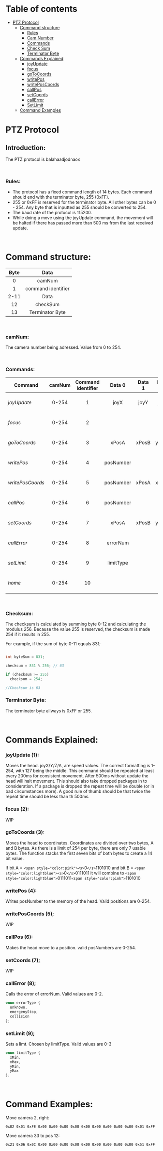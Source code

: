 Table of contents
=================

<!--ts-->

* [PTZ Protocol](#ptz-protocol)
  * [Command structure](#command-structure)
    * [Rules](#rules)
    * [Cam Number](#camnum)
    * [Commands](#commands)
    * [Check Sum](#checksum)
    * [Terminator Byte](#terminator-byte)
  * [Commands Explained](#commands-explained)
    * [joyUpdate](#joyupdate-1)
    * [focus](#focus-2)
    * [goToCoords](#gotocoords-3)
    * [writePos](#writepos-4)
    * [writePosCoords](#writeposcoords-5)
    * [callPos](#callpos-6)
    * [setCoords](#setcoords-7)
    * [callError](#callerror-8)
    * [SetLimit](#setlimit-9)
  * [Command Examples](#command-examples)

<!--te-->

**PTZ Protocol**
============

## **Introduction:**

The PTZ protocol is balahaadjodnaox

</br>

### **Rules:**

* The protocol has a fixed command length of 14 bytes. Each command should end with the terminator byte, 255 (0xFF).
* 255 or 0xFF is reserved for the terminator byte. All other bytes can be 0 - 254. Any byte that is inputted as 255 should be converted to 254.
* The baud rate of the protocol is 115200.
* While doing a move using the joyUpdate command, the movement will be halted if there has passed more than 500 ms from the last received update.

</br>

# Command structure:

| Byte |        Data        |
| :--: | :----------------: |
|  0  |       camNum       |
|  1  | command identifier |
| 2-11 |        Data        |
|  12  |      checkSum      |
|  13  |  Terminator Byte  |

</br>

### **camNum:**

The camera number being adressed. Value from 0 to 254.

</br>

### **Commands:**

| Command            | camNum | Command Identifier |  Data 0  | Data 1 | Data 2 | Data 3 | Data 4 | Data 5 | Data 6 | Data 7 | Data 8 | Data 9 | Data 10 |        checkSum        | terminatorByte | Finished |
| ------------------ | :----: | :----------------: | :-------: | :----: | :----: | :----: | :----: | :----: | :----: | :----: | :----: | :----: | :-----: | :---------------------: | :------------: | :------: |
| _joyUpdate_      | 0-254 |         1         |   joyX   |  joyY  |  joyZ  |  joyA  |       |       |       |       |       |       |         | (camNum - Data10) % 256 |   255 (0xFF)   |   ✔️   |
| _focus_          | 0-254 |         2         |           |       |       |       |       |       |       |       |       |       |         | (camNum - Data10) % 256 |   255 (0xFF)   |   ✖️   |
| _goToCoords_     | 0-254 |         3         |   xPosA   | xPosB | yPosA | yPosB | zPosA | zPosB | aPosA | aPosB |       |       |         | (camNum - Data10) % 256 |   255 (0xFF)   |   ✖️   |
| _writePos_       | 0-254 |         4         | posNumber |       |       |       |       |       |       |       |       |       |         | (camNum - Data10) % 256 |   255 (0xFF)   |   ✔️   |
| _writePosCoords_ | 0-254 |         5         | posNumber | xPosA | xPosB | yPosA | yPosB | zPosA | zPosB | aPosA | aPosB |       |         | (camNum - Data10) % 256 |   255 (0xFF)   |   ✖️   |
| _callPos_        | 0-254 |         6         | posNumber |       |       |       |       |       |       |       |       |       |         | (camNum - Data10) % 256 |   255 (0xFF)   |   ✔️   |
| _setCoords_      | 0-254 |         7         |   xPosA   | xPosB | yPosA | yPosB | zPosA | zPosB | aPosA | aPosB |       |       |         | (camNum - Data10) % 256 |   255 (0xFF)   |   ✔️   |
| _callError_      | 0-254 |         8         | errorNum |       |       |       |       |       |       |       |       |       |         | (camNum - Data10) % 256 |   255 (0xFF)   |   ✔️   |
| _setLimit_       | 0-254 |         9         | limitType |       |       |       |       |       |       |       |       |       |         | (camNum - Data10) % 256 |   255 (0xFF)   |   ✖️   |
| _home_           | 0-254 |         10         |           |       |       |       |       |       |       |       |       |       |         | (camNum - Data10) % 256 |   255 (0xFF)   |   ✖️   |

</br>

### **Checksum:**

The checksum is calculated by summing byte 0-12 and calculating the modulus 256. Because the value 255 is reserved, the checksum is made 254 if it results in 255.

For example, if the sum of byte 0-11 equals 831;

```c++

int byteSum = 831;

checksum = 831 % 256; // 63

if (checksum >= 255)
  checksum = 254;

//Checksum is 63
```

### **Terminator Byte:**

The terminator byte allways is 0xFF or 255.

</br>

# **Commands Explained:**

### **joyUpdate (1):**

Moves the head. joyX/Y/Z/A, are speed values. The correct formatting is 1-254, with 127 being the middle.
This command should be repeated at least every 200ms for consistent movement. After 500ms without update the head will halt movement. This should also take dropped packages in to consideration. If a package is dropped the repeat time will be double (or in bad circumstances more). A good rule of thumb should be that twice the repeat time should be less than th 500ms.

### **focus (2):**

WIP

### **goToCoords (3):**

Moves the head to coordinates. Coordinates are divided over two bytes, A and B bytes. As there is a limit of 254 per byte, there are only 7 usable bytes. The function stacks the first seven bits of both bytes to create a 14 bit value.

If bit    A = `<span style="color:pink"><s>`0`</s>`1101010
and bit   B = `<span style="color:lightblue"><s>`0`</s>`0111011 it will combine to `<span style="color:lightblue">`0111011`<span style="color:pink">`1101010

### **writePos (4):**

Writes posNumber to the memory of the head. Valid positions are 0-254.

### **writePosCoords (5);**

WIP

### **callPos (6):**

Makes the head move to a position. valid posNumbers are 0-254.

### **setCoords (7);**

WIP

### **callError (8);**

Calls the error of errorNum. Valid values are 0-2.

```C++
enum errorType {
  unknown,
  emergenyStop,
  collision
};
```

### **setLimit (9);**

Sets a limt. Chosen by limitType. Valid values are 0-3

```C++
enum limitType {
  xMin,
  xMax,
  yMin,
  yMax
};
```

</br>

# **Command Examples:**

Move camera 2, right:

```
0x02 0x01 0xFE 0x00 0x00 0x00 0x00 0x00 0x00 0x00 0x00 0x00 0x01 0xFF
```

Move camera 33 to pos 12:

```
0x21 0x06 0x0C 0x00 0x00 0x00 0x00 0x00 0x00 0x00 0x00 0x00 0x51 0xFF
```
